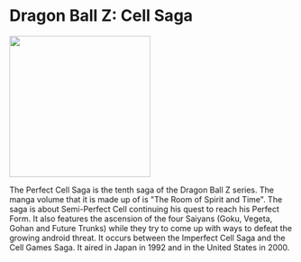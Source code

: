 # Dragon Ball Z: Cell Saga

<img src="https://preview.redd.it/what-do-you-think-is-the-most-over-rated-moment-in-dragon-v0-533cyryz1a7b1.jpg?width=1080&crop=smart&auto=webp&s=778991e8b7aaf32692967281837e5903d74ce071" width="250">

The Perfect Cell Saga is the tenth saga of the Dragon Ball Z series. The manga volume that it is made up of is "The Room of Spirit and Time". The saga is about Semi-Perfect Cell continuing his quest to reach his Perfect Form. It also features the ascension of the four Saiyans (Goku, Vegeta, Gohan and Future Trunks) while they try to come up with ways to defeat the growing android threat. It occurs between the Imperfect Cell Saga and the Cell Games Saga. It aired in Japan in 1992 and in the United States in 2000.

